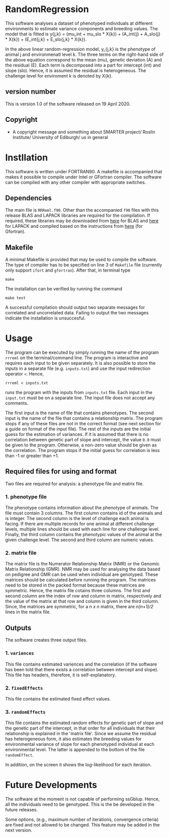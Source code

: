 # RandomRegression
This software analyses a dataset of phenotyped individuals at different environments to estimate variance components and breeding values. The model that is fitted is
	y{j,k} = (mu_int + mu_slo * X{k}) + (A_int{j} + A_slo{j} * X{k}) + (E_int{j,k} + E_slo{j,k} * X{k}).
	
In the above linear random-regression model, y_{j,k} is the phenotype of animal j and environmenatl level k. The three terms on the right-hand side of the above equation correspond to the mean (mu), genetic deviation (A) and the residual (E). Each term is decomposed into a part for intercept (int) and slope (slo). Hence, it is assumed the residual is heterogeneous. The challenge level for enviroment k is denoted by X{k}.

## version number
This is version 1.0 of the software released on 19 April 2020.

## Copyright
* A copyright message and something about SMARTER project/ Roslin Institute/ University of Ediburgh/ us in general

# Instllation
This software is written under FORTRAN90. A makefile is accompanied that makes it possible to compile under Intel or GFortran compiler. The software can be compiled with any other compiler with appropriate switches.

## Dependencies
The main file is `RRReml.f90`. Other than the accompanied `f90` files with this release BLAS and LAPACK libraries are required for the compilation. If required, these libraries may be downloaded from [here](http://www.netlib.org/blas/blas.tgz) for BLAS and [here](http://www.netlib.org/lapack/lapack.tgz) for LAPACK and compiled based on the instructions from [here](https://gcc.gnu.org/wiki/GfortranBuild) (for Gfortran).

## Makefile
A minimal Makefile is provided that may be used to compile the software. The type of compiler has to be specified on line 3 of `Makefile` file (currently only support `ifort` and `gfortran`). After that, in terminal type

``` shell
make
```
The installation can be verified by running the command

``` shell
make test
```
A successful compilation should output two separate messages for correlated and uncorrelated data. Failing to output the two messages indicate the installation is unsuccesful.

# Usage
The program can be executed by simply running the name of the program `rrreml` on the terminal/command line. The program is interactive and requires each input to be given separately. It is also possible to store the inputs in a separate file (e.g. `inputs.txt`) and use the input redirection operator `<`. Hence,

``` shell
rrreml < inputs.txt
```
runs the program with the inputs from `inputs.txt` file. Each input in the `input.txt` must be on a separate line. The input file does not accept any comments.

The first input is the name of file that contains phenotypes. The second input is the name of the file that contains a relationship matrix. The program stops if any of these files are not in the correct format (see next section for a guide on format of the input file). The rest of the inputs are the initial guess for the estimation of variances. If it is assumed that there is no correlation between genetic part of slope and intercept, the value `0.0` must be given to the program. Otherwise, a non-zero value should be given as the correlation. The program stops if the initial guess for correlation is less than -1 or greater than +1.

## Required files for using and format
Two files are required for analysis: a phenotype file and matrix file. 

### 1. phenotype file
The phenotype contains information about the phenotype of animals. The file must contain 3 columns. The first column contains id of the animals and is integer. The second column is the level of challenge each animal is facing. If there are multiple records for one animal at different challenge levels, multiple lines should be used with each line for one challenge level. Finally, the third column contains the phenotypic values of the animal at the given challenge level. The second and third column are numeric values.

### 2. matrix file
The matrix file is the Numerator Relationship Matrix (NMR) or the Genomic Matrix Relationship (GMR). NMR may be used for analysing the data based on pedigree and GMR can be used when individual are genotyped. These matrices should be calculated before running the program. The matrices need to be stored in the packed format because these matrices are symmetric. Hence, the matrix file cotains three columns. The first and second column are the index of row and column in matrix, respectively and the value of the matrix at that row and column is given in the third column. Since, the matrices are symmetric, for a _n x n_ matrix, there are _n(n+1)/2_ lines in the matrix file.

## Outputs
The software creates three output files.

### 1. `variences`
This file contains estimated variences and the correlation (if the software has been told that there exists a correlation between intercept and slope). This file has headers, therefore, it is self-explanatory.

### 2. `fixedEffects`
This file contains the estimated fixed effect values.

### 3. `randomEffects`
This file contains the estimated random effects for genetic part of slope and the genetic part of the intercept, in that order for all individuals that their relationship is explained in the 'matrix file'. Since we assume the residual has heterogeneous form, it also estimates the breeding values for environmental variance of slope for each phenotyped individual at each environmental level. The latter is appended to the bottom of the file `randomEffect`.

In addition, on the screen it shows the log-likelihood for each iteration.

# Future Developments
The software at the moment is not capable of performing ssGblup. Hence, all the individuals need to be genotyped. This is the be developed in the future releases.

Some options, (e.g., maximum number of iterations, convergence criteria) are fixed and not allowed to be changed. This feature may be added in the next version.
